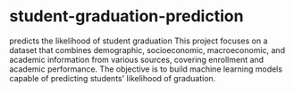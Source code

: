 # student-graduation-prediction
predicts the likelihood of student graduation
This project focuses on a dataset that combines demographic, socioeconomic, macroeconomic, and academic information from various sources, covering enrollment and academic performance. The objective is to build machine learning models capable of predicting students' likelihood of graduation.
